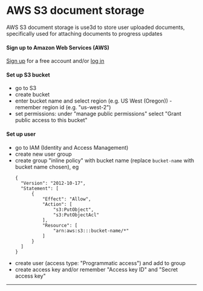 # AWS S3 document storage

AWS S3 document storage is use3d to store user uploaded documents, specifically used for attaching documents to progress updates

#### Sign up to Amazon Web Services (AWS)

[Sign up](https://portal.aws.amazon.com/billing/signup) for a free account and/or [log in](https://signin.aws.amazon.com/signin)

#### Set up S3 bucket

- go to S3
- create bucket
- enter bucket name and select region (e.g. US West (Oregon)) - remember region id (e.g. "us-west-2")
- set permissions: under "manage public permissions" select "Grant public access to this bucket"

#### Set up user

- go to IAM (Identity and Access Management)
- create new user group
- create group "inline policy" with bucket name (replace `bucket-name` with bucket name chosen), eg
  ```
  {
    "Version": "2012-10-17",
    "Statement": [
        {
            "Effect": "Allow",
            "Action": [
                "s3:PutObject",
                "s3:PutObjectAcl"
            ],
            "Resource": [
                "arn:aws:s3:::bucket-name/*"
            ]
        }
    ]
  }
  ```
- create user (access type: "Programmatic access") and add to group
- create access key and/or remember "Access key ID" and "Secret access key"

---
